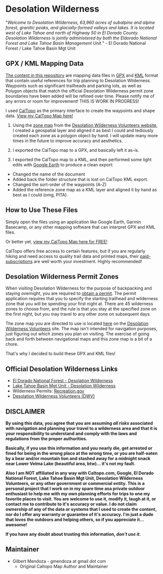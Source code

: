 
# Desolation Wilderness
"*Welcome to Desolation Wilderness, 63,960 acres of subalpine and alpine forest, granitic peaks, and glacially-formed valleys and lakes. It is located west of Lake Tahoe and north of Highway 50 in El Dorado County. Desolation Wilderness is jointly administered by both the Eldorado National Forest and Lake Tahoe Basin Management Unit.*" - El Dorado National Forest / Lake Tahoe Basin Mgt Unit


## GPX / KML Mapping Data
[The content in this repository][l9] are mapping data files in [GPX][l10] and
[KML][l11] format that contain useful references for trip planning to Desolation
Wilderness. Waypoints such as significant trailheads and parking lots, as well
as Polygon objects that match the official Desolation Wilderness permit zone
boundaries have been added will be refined over time. Please notify me of any
errors or room for improvement! THIS IS WORK IN PROGRESS!

I used [CalTopo][l8] as the primary interface to create the
waypoints and shape data. [View my CalTopo Map here!](https://caltopo.com/m/RBH3)

1. Using the [zone map][l6] from the [Desolation Wilderness Volunteers
website][l4], I created a geospatial layer and aligned it as best I could and
tediously created each zone as a polygon object by hand. I will update many more
times in the future to improve accuracy and aesthetics.

2. I exported the CalTopo map to a GPX, and basically left it as-is.

3. I exported the CalTopo map to a KML, and then performed some light edits with
[Google Earth][l7] to produce a clean export:
  * Changed the name of the document
  * Added back the folder structure that is lost on CalTopo KML export.
  * Changed the sort-order of the waypoints (A-Z)
  * Added the reference zone map as a KML layer and aligned it by hand as best
  as I could (omg, PITA).

## How to Use These Files
Simply open the files using an application like Google Earth, Garmin Basecamp,
or any other mapping software that can interpret GPX and KML files.

Or better yet, [view my CalTopo Map here for FREE!](https://caltopo.com/m/RBH3)

CalTopo offers free access to certain features, but if you are regularly hiking
and need access to quality trail data and printed maps, their
[paid-subscriptions][l12] are well worth your investment. Highly recommended!

## Desolation Wilderness Permit Zones
When visiting Desolation Wilderness for the purpose of backpacking and staying
overnight, you are required to [obtain a permit][l3]. The permit application
requires that you to specify the starting trailhead and wilderness zone that
you will be spending your first night at. There are 45 wilderness zones to
choose from, and the rule is that you stay at the specified zone on the first
night, but you may travel to any other zone on subsequent days.

The zone map you are directed to use is located [here][l6] on the [Desolation
Wilderness Volunteers][l4] site. The map isn't intended for navigation purposes,
just figuring out which zones you plan on visiting. The exercise of going
back and forth between navigational maps and this zone map is a bit of a chore.

That's why I decided to build these GPX and KML files!

## Official Desolation Wilderness Links
* [El Dorado National Forest - Desolation Wilderness][l1]
* [Lake Tahoe Basin Mgt Unit - Desolation Wilderness][l2]
* Wilderness Permits: [Recreation.gov][l3]
* [Desolation Wilderness Volunteers (DWV)][l4]

## DISCLAIMER
**By using this data, you agree that you are assuming _all risks_ associated with
navigation and planning your travel to a wilderness area and that it is your
responsibility to understand and comply with the laws and regulations from the
proper authorities.**

**Basically, if you use this information and you nearly die, get arrested or
fined for being in the wrong place at the wrong time, or you are half-eaten by a
bear and/or mountain lion and stashed away for a midnight snack near Lower Velma
Lake (beautiful area, btw)... it's not my fault.**

**Also I am NOT affiliated in any way with Caltopo.com, Google, El Dorado
National Forest, Lake Tahoe Basin Mgt Unit, Desolation Wilderness Volunteers, or
any other government or commercial entity. This is a personal project that I
work on in my spare time asa private outdoor enthusiast to help me with my own
planning efforts for trips to one my favorite places to visit. You are welcome
to use it, modify it, laugh at it, or contact me to contribute to it's accuracy
or value. I do not claim ownership of any of the data or systems that I used to
create the content, nor do I offer any warranty or guarantee of it's accuracy.
I'm just a dude that loves the outdoors and helping others, so if you appreciate
it... awesome!**

**If you have any doubt about trusting this information, _don't use it._**

## Maintainer
* Gilbert Mendoza - gmendoza at gmail dot com
  * Original Caltopo Map Author and Maintainer

[l1]: https://www.fs.usda.gov/detail/eldorado/specialplaces/?cid=fsbdev7_019062 "El Dorado National Forest"
[l2]: https://www.fs.usda.gov/recarea/ltbmu/recarea/?recid=11786 "Lake Tahoe Basin Mgt Unit"
[l3]: https://www.recreation.gov/permits/233261 "Wilderness Permits"
[l4]: http://www.desowv.org "Desolation Wilderness Volunteers (DWV)"
[l5]: http://www.desowv.org/files/DWTPG.pdf "Trip Planning Guide"
[l6]: http://desowv.org/images/stories/DesoZoneMap2.jpg "Zone Map"
[l7]: https://www.google.com/earth/ "Google Earth"
[l8]: https://caltopo.com
[l9]: https://github.com/Krontab/Desolation-Wilderness-Zones "Desolation Wilderness Zone GitHub Repository"
[l10]: https://github.com/Krontab/Desolation-Wilderness-Zones/blob/master/Desolation%20Wilderness%20Zones.gpx "GPX File"
[l11]: https://github.com/Krontab/Desolation-Wilderness-Zones/blob/master/Desolation%20Wilderness%20Zones.kml "KML File"
[l12]: https://caltopo.com/about/pricing/individual-accounts "CalTopo Paid Subscriptions"
